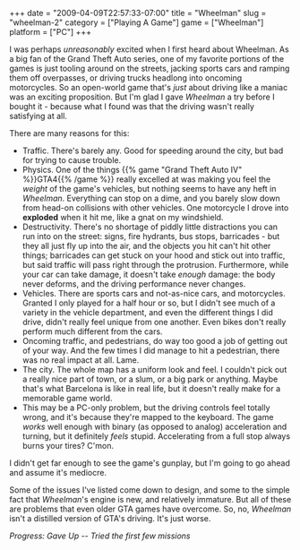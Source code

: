 +++
date = "2009-04-09T22:57:33-07:00"
title = "Wheelman"
slug = "wheelman-2"
category = ["Playing A Game"]
game = ["Wheelman"]
platform = ["PC"]
+++

I was perhaps <i>unreasonably</i> excited when I first heard about Wheelman.  As a big fan of the Grand Theft Auto series, one of my favorite portions of the games is just tooling around on the streets, jacking sports cars and ramping them off overpasses, or driving trucks headlong into oncoming motorcycles.  So an open-world game that's <i>just</i> about driving like a maniac was an exciting proposition.  But I'm glad I gave <i>Wheelman</i> a try before I bought it - because what I found was that the driving wasn't really satisfying at all.

There are many reasons for this:

* Traffic.  There's barely any.  Good for speeding around the city, but bad for trying to cause trouble.
* Physics.  One of the things {{% game "Grand Theft Auto IV" %}}GTA4{{% /game %}} really excelled at was making you feel the <i>weight</i> of the game's vehicles, but nothing seems to have any heft in <i>Wheelman</i>.  Everything can stop on a dime, and you barely slow down from head-on collisions with other vehicles.  One motorcycle I drove into <b>exploded</b> when it hit me, like a gnat on my windshield.
* Destructivity.  There's no shortage of piddly little distractions you can run into on the street: signs, fire hydrants, bus stops, barricades - but they all just fly up into the air, and the objects you hit can't hit other things; barricades can get stuck on your hood and stick out into traffic, but said traffic will pass right through the protrusion.  Furthermore, while your car can take damage, it doesn't take <i>enough</i> damage: the body never deforms, and the driving performance never changes.
* Vehicles.  There are sports cars and not-as-nice cars, and motorcycles.  Granted I only played for a half hour or so, but I didn't see much of a variety in the vehicle department, and even the different things I did drive, didn't really feel unique from one another.  Even bikes don't really perform much different from the cars.
* Oncoming traffic, and pedestrians, do way too good a job of getting out of your way.  And the few times I did manage to hit a pedestrian, there was no real impact at all.  Lame.
* The city.  The whole map has a uniform look and feel.  I couldn't pick out a really nice part of town, or a slum, or a big park or anything.  Maybe that's what Barcelona is like in real life, but it doesn't really make for a memorable game world.
* This may be a PC-only problem, but the driving controls feel totally wrong, and it's because they're mapped to the keyboard.  The game <i>works</i> well enough with binary (as opposed to analog) acceleration and turning, but it definitely <i>feels</i> stupid.  Accelerating from a full stop always burns your tires?  C'mon.

I didn't get far enough to see the game's gunplay, but I'm going to go ahead and assume it's mediocre.

Some of the issues I've listed come down to design, and some to the simple fact that <i>Wheelman</i>'s engine is new, and relatively immature.  But all of these are problems that even older GTA games have overcome.  So, no, <i>Wheelman</i> isn't a distilled version of GTA's driving.  It's just worse.

<i>Progress: Gave Up -- Tried the first few missions</i>